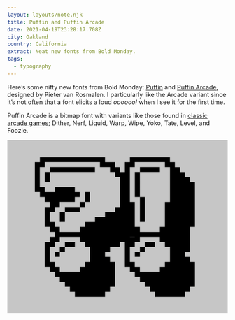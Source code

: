 ```yaml
---
layout: layouts/note.njk
title: Puffin and Puffin Arcade
date: 2021-04-19T23:28:17.708Z
city: Oakland
country: California
extract: Neat new fonts from Bold Monday.
tags:
  - typography
---
```


Here’s some nifty new fonts from Bold Monday: [Puffin](https://boldmonday.com/typeface/puffin/) and [Puffin Arcade](https://www.boldmonday.com/typefaces/puffin-arcade/), designed by Pieter van Rosmalen. I particularly like the Arcade variant since it’s not often that a font elicits a loud _oooooo!_ when I see it for the first time.

Puffin Arcade is a bitmap font with variants like those found in [classic arcade games](https://readonlymemory.vg/shop/book/arcade-game-typography/); Dither, Nerf, Liquid, Warp, Wipe, Yoko, Tate, Level, and Foozle.

![An example of the Puffin Arcade font](/images/8000x1234.puffinarcade_inuse_10.png)
